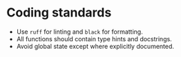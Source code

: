 # Coding standards

- Use `ruff` for linting and `black` for formatting.
- All functions should contain type hints and docstrings.
- Avoid global state except where explicitly documented.
